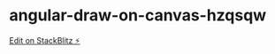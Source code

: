# angular-draw-on-canvas-hzqsqw

[Edit on StackBlitz ⚡️](https://stackblitz.com/edit/angular-draw-on-canvas-hzqsqw)